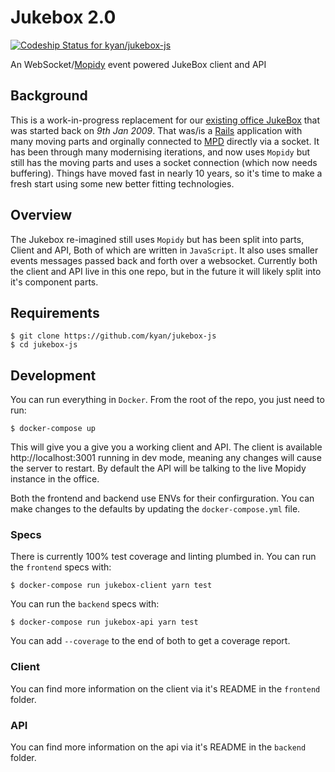 # Jukebox 2.0

[![Codeship Status for kyan/jukebox-js](https://app.codeship.com/projects/586a0390-c700-0135-502a-06e1aecc9cf3/status?branch=master)](https://app.codeship.com/projects/261300)

An WebSocket/[Mopidy](https://github.com/mopidy) event powered JukeBox client and API

## Background

This is a work-in-progress replacement for our [existing office JukeBox](https://github.com/kyan/jukebox) that was started back on *9th Jan 2009*. That was/is a [Rails](https://github.com/rails) application with many moving parts and orginally connected to [MPD](https://github.com/MusicPlayerDaemon/MPD) directly via a socket. It has been through many modernising iterations, and now uses `Mopidy` but still has the moving parts and uses a socket connection (which now needs buffering). Things have moved fast in nearly 10 years, so it's time to make a fresh start using some new better fitting technologies.

## Overview

The Jukebox re-imagined still uses `Mopidy` but has been split into parts, Client and API, Both of which are written in `JavaScript`. It also uses smaller events messages passed back and forth over a websocket. Currently both the client and API live in this one repo, but in the future it will likely split into it's component parts.

## Requirements

```
$ git clone https://github.com/kyan/jukebox-js
$ cd jukebox-js
```

## Development

You can run everything in `Docker`. From the root of the repo, you just need to run:

```
$ docker-compose up
```

This will give you a give you a working client and API. The client is available http://localhost:3001 running in dev mode, meaning any changes will cause the server to restart. By default the API will be talking to the live Mopidy instance in the office.

Both the frontend and backend use ENVs for their confirguration. You can make changes to the defaults by updating the `docker-compose.yml` file.

### Specs

There is currently 100% test coverage and linting plumbed in. You can run the `frontend` specs with:

```
$ docker-compose run jukebox-client yarn test
```

You can run the `backend` specs with:

```
$ docker-compose run jukebox-api yarn test
```

You can add `--coverage` to the end of both to get a coverage report.

### Client

You can find more information on the client via it's README in the `frontend` folder.

### API

You can find more information on the api via it's README in the `backend` folder.


